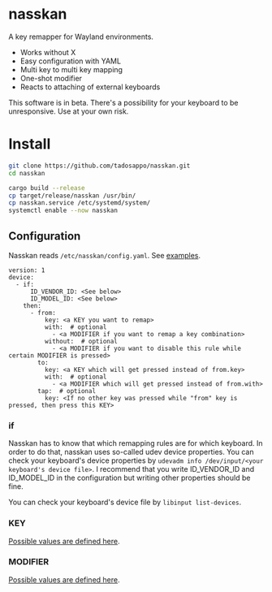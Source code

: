 # nasskan
A key remapper for Wayland environments.

- Works without X
- Easy configuration with YAML
- Multi key to multi key mapping
- One-shot modifier
- Reacts to attaching of external keyboards

This software is in beta. There's a possibility for your keyboard to be unresponsive. Use at your own risk.

# Install
```sh
git clone https://github.com/tadosappo/nasskan.git
cd nasskan

cargo build --release
cp target/release/nasskan /usr/bin/
cp nasskan.service /etc/systemd/system/
systemctl enable --now nasskan
```

## Configuration
Nasskan reads `/etc/nasskan/config.yaml`. See [examples](https://github.com/tadosappo/nasskan/blob/master/examples).

```
version: 1
device:
  - if:
      ID_VENDOR_ID: <See below>
      ID_MODEL_ID: <See below>
    then:
      - from:
          key: <a KEY you want to remap>
          with:  # optional
            - <a MODIFIER if you want to remap a key combination>
          without:  # optional
            - <a MODIFIER if you want to disable this rule while certain MODIFIER is pressed>
        to:
          key: <a KEY which will get pressed instead of from.key>
          with:  # optional
            - <a MODIFIER which will get pressed instead of from.with>
        tap:  # optional
          key: <If no other key was pressed while "from" key is pressed, then press this KEY>
```

### if
Nasskan has to know that which remapping rules are for which keyboard. In order to do that, nasskan uses so-called udev device properties. You can check your keyboard's device properties by `udevadm info /dev/input/<your keyboard's device file>`. I recommend that you write ID_VENDOR_ID and ID_MODEL_ID in the configuration but writing other properties should be fine.

You can check your keyboard's device file by `libinput list-devices`.

### KEY
[Possible values are defined here](https://github.com/tadosappo/nasskan/blob/aa33a1e50e28dc5ef1f57212b092fdaa6f7e92cf/src/config.rs#L117).

### MODIFIER
[Possible values are defined here](https://github.com/tadosappo/nasskan/blob/master/src/config.rs#L61).
